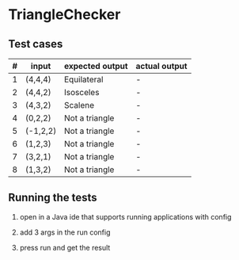 # TriangleChecker

## Test cases
|#| input | expected output | actual output |
|-|-------|-----------------|---------------|
|1|(4,4,4)|Equilateral      |    -          |
|2|(4,4,2)|Isosceles| - |
|3|(4,3,2)|Scalene| - |
|4|(0,2,2)|Not a triangle| - |
|5|(-1,2,2)|Not a triangle| - |
|6|(1,2,3)|Not a triangle| - |
|7|(3,2,1)|Not a triangle| - |
|8|(1,3,2)|Not a triangle| - |


## Running the tests

1. open in a Java ide that supports running applications with config

2. add 3 args in the run config 

3. press run and get the result
